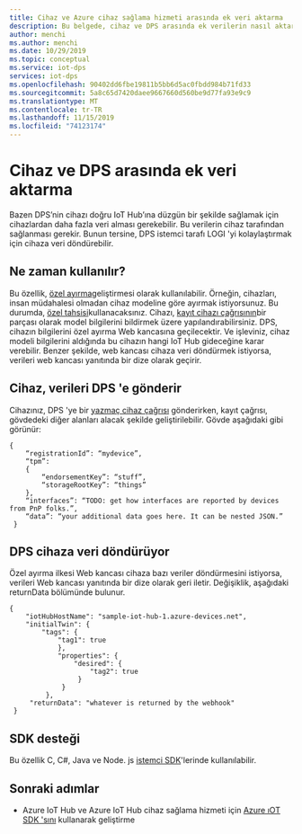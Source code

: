 ```yaml
---
title: Cihaz ve Azure cihaz sağlama hizmeti arasında ek veri aktarma
description: Bu belgede, cihaz ve DPS arasında ek verilerin nasıl aktarılacağı açıklanmaktadır
author: menchi
ms.author: menchi
ms.date: 10/29/2019
ms.topic: conceptual
ms.service: iot-dps
services: iot-dps
ms.openlocfilehash: 90402dd6fbe19811b5bb6d5ac0fbdd984b71fd33
ms.sourcegitcommit: 5a8c65d7420daee9667660d560be9d77fa93e9c9
ms.translationtype: MT
ms.contentlocale: tr-TR
ms.lasthandoff: 11/15/2019
ms.locfileid: "74123174"
---
```

# <a name="how-to-transfer-additional-data-between-device-and-dps"></a>Cihaz ve DPS arasında ek veri aktarma
Bazen DPS’nin cihazı doğru IoT Hub’ına düzgün bir şekilde sağlamak için cihazlardan daha fazla veri alması gerekebilir. Bu verilerin cihaz tarafından sağlanması gerekir. Bunun tersine, DPS istemci tarafı LOGI 'yi kolaylaştırmak için cihaza veri döndürebilir. 

## <a name="when-to-use-it"></a>Ne zaman kullanılır?
Bu özellik, [özel ayırma](https://docs.microsoft.com/azure/iot-dps/how-to-use-custom-allocation-policies)geliştirmesi olarak kullanılabilir. Örneğin, cihazları, insan müdahalesi olmadan cihaz modeline göre ayırmak istiyorsunuz. Bu durumda, [özel tahsisi](https://docs.microsoft.com/azure/iot-dps/how-to-use-custom-allocation-policies)kullanacaksınız. Cihazı, [kayıt cihazı çağrısının](https://docs.microsoft.com/rest/api/iot-dps/runtimeregistration/registerdevice)bir parçası olarak model bilgilerini bildirmek üzere yapılandırabilirsiniz. DPS, cihazın bilgilerini özel ayırma Web kancasına geçilecektir. Ve işleviniz, cihaz modeli bilgilerini aldığında bu cihazın hangi IoT Hub gideceğine karar verebilir. Benzer şekilde, web kancası cihaza veri döndürmek istiyorsa, verileri web kancası yanıtında bir dize olarak geçirir.  

## <a name="device-sends-data-to-dps"></a>Cihaz, verileri DPS 'e gönderir
Cihazınız, DPS 'ye bir [yazmaç cihaz çağrısı](https://docs.microsoft.com/rest/api/iot-dps/runtimeregistration/registerdevice) gönderirken, kayıt çağrısı, gövdedeki diğer alanları alacak şekilde geliştirilebilir. Gövde aşağıdaki gibi görünür: 
   ```
   { 
       “registrationId”: “mydevice”, 
       “tpm”:                
       { 
           “endorsementKey”: “stuff”, 
           “storageRootKey”: “things” 
       }, 
       “interfaces”: “TODO: get how interfaces are reported by devices from PnP folks.”, 
       “data”: “your additional data goes here. It can be nested JSON.” 
    } 
   ```

## <a name="dps-returns-data-to-the-device"></a>DPS cihaza veri döndürüyor
Özel ayırma ilkesi Web kancası cihaza bazı veriler döndürmesini istiyorsa, verileri Web kancası yanıtında bir dize olarak geri iletir. Değişiklik, aşağıdaki returnData bölümünde bulunur. 
   ```
   { 
       "iotHubHostName": "sample-iot-hub-1.azure-devices.net", 
       "initialTwin": { 
           "tags": { 
               "tag1": true 
               }, 
               "properties": { 
                   "desired": { 
                       "tag2": true 
                    } 
                } 
            }, 
        "returnData": "whatever is returned by the webhook" 
    } 
   ```

## <a name="sdk-support"></a>SDK desteği
Bu özellik C, C#, Java ve Node. js [istemci SDK](https://docs.microsoft.com/azure/iot-dps/)'lerinde kullanılabilir.  

## <a name="next-steps"></a>Sonraki adımlar
* Azure IoT Hub ve Azure IoT Hub cihaz sağlama hizmeti için [Azure ıOT SDK 'sını]( https://github.com/Azure/azure-iot-sdks) kullanarak geliştirme
